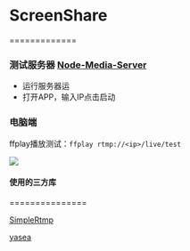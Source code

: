 # ScreenShare
=============

### 测试服务器 [Node-Media-Server](https://github.com/illuspas/Node-Media-Server)

- 运行服务器运
- 打开APP，输入IP点击启动

### 电脑端
ffplay播放测试：`ffplay rtmp://<ip>/live/test`

![](https://github.com/sclimin/ScreenShare/blob/master/Screenshot.png)

#### 使用的三方库
===============

[SimpleRtmp](https://github.com/faucamp/SimpleRtmp)

[yasea](https://github.com/begeekmyfriend/yasea)
